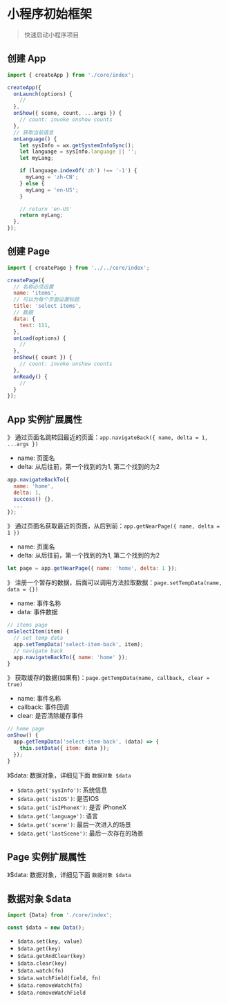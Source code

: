 # 小程序初始框架

> 快速启动小程序项目

## 创建 App

```js
import { createApp } from './core/index';

createApp({
  onLaunch(options) {
    //
  },
  onShow({ scene, count, ...args }) {
    // count: invoke onshow counts
  },
  // 获取当前语言
  onLanguage() {
    let sysInfo = wx.getSystemInfoSync();
    let language = sysInfo.language || '';
    let myLang;

    if (language.indexOf('zh') !== '-1') {
      myLang = 'zh-CN';
    } else {
      myLang = 'en-US';
    }

    // return 'en-US'
    return myLang;
  },
});
```

## 创建 Page

```js
import { createPage } from '../../core/index';

createPage({
  // 名称必须设置
  name: 'items',
  // 可以为每个页面设置标题
  title: 'select items',
  // 数据
  data: {
    test: 111,
  },
  onLoad(options) {
    //
  },
  onShow({ count }) {
    // count: invoke onshow counts
  },
  onReady() {
    //
  }
});
```

## App 实例扩展属性

》 通过页面名跳转回最近的页面：`app.navigateBack({ name, delta = 1, ...args })`

- name: 页面名
- delta: 从后往前，第一个找到的为1, 第二个找到的为2

```js
app.navigateBackTo({
  name: 'home',
  delta: 1,
  success() {},
  ...
});
```

》 通过页面名获取最近的页面，从后到前：`app.getNearPage({ name, delta = 1 })`

- name: 页面名
- delta: 从后往前，第一个找到的为1, 第二个找到的为2

```js
let page = app.getNearPage({ name: 'home', delta: 1 });
```

》 注册一个暂存的数据，后面可以调用方法拉取数据：`page.setTempData(name, data = {})`

- name: 事件名称
- data: 事件数据

```js
// items page
onSelectItem(item) {
  // set temp data
  app.setTempData('select-item-back', item);
  // navigate back
  app.navigateBackTo({ name: 'home' });
}
```

》 获取缓存的数据(如果有)：`page.getTempData(name, callback, clear = true)`

- name: 事件名称
- callback: 事件回调
- clear: 是否清除缓存事件

```js
// home page
onShow() {
  app.getTempData('select-item-back', (data) => {
    this.setData({ item: data });
  });
}
```

》$data: 数据对象，详细见下面 `数据对象 $data`

- `$data.get('sysInfo')`: 系统信息
- `$data.get('isIOS')`: 是否IOS
- `$data.get('isIPhoneX')`: 是否 iPhoneX
- `$data.get('language')`: 语言
- `$data.get('scene')`: 最后一次进入的场景
- `$data.get('lastScene')`: 最后一次存在的场景

## Page 实例扩展属性

》$data: 数据对象，详细见下面 `数据对象 $data`

## 数据对象 $data

```js
import {Data} from './core/index';

const $data = new Data();
```

- `$data.set(key, value)`
- `$data.get(key)`
- `$data.getAndClear(key)`
- `$data.clear(key)`
- `$data.watch(fn)`
- `$data.watchField(field, fn)`
- `$data.removeWatch(fn)`
- `$data.removeWatchField`
